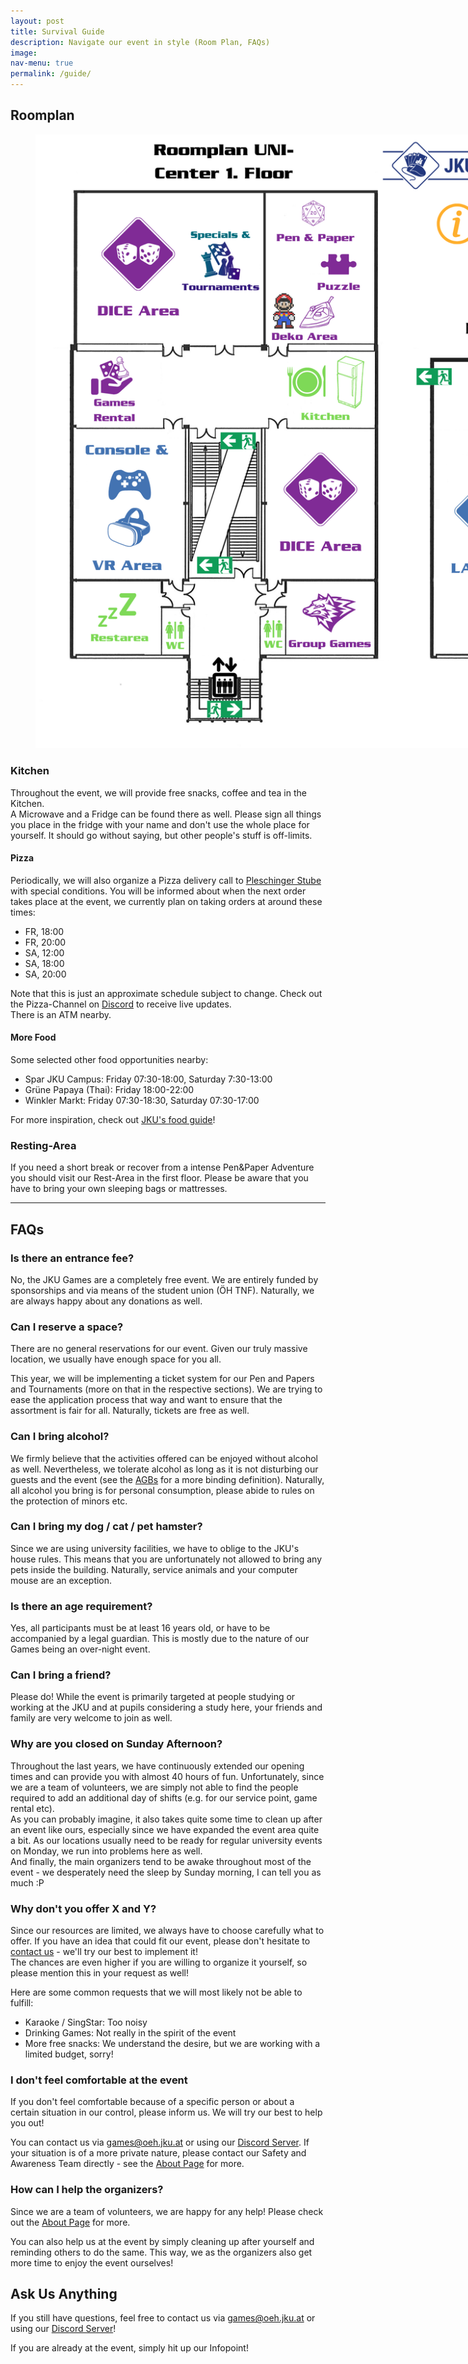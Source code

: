 ```yaml
---
layout: post
title: Survival Guide
description: Navigate our event in style (Room Plan, FAQs)
image: 
nav-menu: true
permalink: /guide/
---
```



## Roomplan
<figure>
   <img src="/assets/images/Roomplan JKU Games 2022W.png" style="max-width: 1000px;"
      alt="Roomplan JKU Games 2023S" />
   <figcaption></figcaption>
</figure>

### Kitchen

Throughout the event, we will provide free snacks, coffee and tea in the Kitchen.<br>
A Microwave and a Fridge can be found there as well. Please sign all things you place in the fridge with your name and don't use the whole place for yourself. It should go without saying, but other people's stuff is off-limits.

#### Pizza
Periodically, we will also organize a Pizza delivery call to <a href="https://www.pleschinger-stube.at/">Pleschinger Stube</a> with special conditions.
You will be informed about when the next order takes place at the event, we currently plan on taking orders at around these times: <br>
* FR, 18:00
* FR, 20:00
* SA, 12:00
* SA, 18:00
* SA, 20:00

Note that this is just an approximate schedule subject to change. Check out the Pizza-Channel on <a href="{{ site.discord_url }}">Discord</a> to receive live updates.<br>
There is an ATM nearby.

#### More Food
Some selected other food opportunities nearby:
* Spar JKU Campus: Friday 07:30-18:00, Saturday 7:30-13:00
* Grüne Papaya (Thai): Friday 18:00-22:00
* Winkler Markt: Friday 07:30-18:30, Saturday 07:30-17:00

For more inspiration, check out <a href="https://www.jku.at/en/campus/recreation/food-drink/">JKU's food guide</a>!

### Resting-Area
If you need a short break or recover from a intense Pen&Paper Adventure you should visit our Rest-Area in the first floor. Please be aware that you have to bring your own sleeping bags or mattresses. 

---

## FAQs

### Is there an entrance fee?
No, the JKU Games are a completely free event. We are entirely funded by sponsorships and via means of the student union (ÖH TNF). Naturally, we are always happy about any donations as well.

### Can I reserve a space?
There are no general reservations for our event. Given our truly massive location, we usually have enough space for you all.

This year, we will be implementing a ticket system for our Pen and Papers and Tournaments (more on that in the respective sections). We are trying to ease the application process that way and want to ensure that the assortment is fair for all. Naturally, tickets are free as well.

### Can I bring alcohol?
We firmly believe that the activities offered can be enjoyed without alcohol as well. Nevertheless, we tolerate alcohol as long as it is not disturbing our guests and the event (see the [AGBs](/./rules) for a more binding definition). Naturally, all alcohol you bring is for personal consumption, please abide to rules on the protection of minors etc.

### Can I bring my dog / cat / pet hamster?
Since we are using university facilities, we have to oblige to the JKU's house rules. This means that you are unfortunately not allowed to bring any pets inside the building. Naturally, service animals and your computer mouse are an exception.

### Is there an age requirement?
Yes, all participants must be at least 16 years old, or have to be accompanied by a legal guardian. This is mostly due to the nature of our Games being an over-night event.

### Can I bring a friend?
Please do! While the event is primarily targeted at people studying or working at the JKU and at pupils considering a study here, your friends and family are very welcome to join as well.

### Why are you closed on Sunday Afternoon?
Throughout the last years, we have continuously extended our opening times and can provide you with almost 40 hours of fun. Unfortunately, since we are a team of volunteers, we are simply not able to find the people required to add an additional day of shifts (e.g. for our service point, game rental etc).<br>
As you can probably imagine, it also takes quite some time to clean up after an event like ours, especially since we have expanded the event area quite a bit. As our locations usually need to be ready for regular university events on Monday, we run into problems here as well.<br>
And finally, the main organizers tend to be awake throughout most of the event - we desperately need the sleep by Sunday morning, I can tell you as much :P 

### Why don't you offer X and Y?
Since our resources are limited, we always have to choose carefully what to offer. If you have an idea that could fit our event, please don't hesitate to [contact us](/./about) - we'll try our best to implement it!<br>
The chances are even higher if you are willing to organize it yourself, so please mention this in your request as well!

Here are some common requests that we will most likely not be able to fulfill:
* Karaoke / SingStar: Too noisy
* Drinking Games: Not really in the spirit of the event
* More free snacks: We understand the desire, but we are working with a limited budget, sorry! 

### I don't feel comfortable at the event
If you don't feel comfortable because of a specific person or about a certain situation in our control, please inform us. We will try our best to help you out!

You can contact us via [games@oeh.jku.at](mailto:games@oeh.jku.at) or using our <a href="{{ site.discord_url }}">Discord Server</a>. If your situation is of a more private nature, please contact our Safety and Awareness Team directly - see the [About Page](/./about) for more. 

### How can I help the organizers?
Since we are a team of volunteers, we are happy for any help! Please check out the [About Page](/./about) for more.

You can also help us at the event by simply cleaning up after yourself and reminding others to do the same. This way, we as the organizers also get more time to enjoy the event ourselves!

## Ask Us Anything
If you still have questions, feel free to contact us via [games@oeh.jku.at](mailto:games@oeh.jku.at) or using our <a href="{{ site.discord_url }}">Discord Server</a>!

If you are already at the event, simply hit up our Infopoint!
